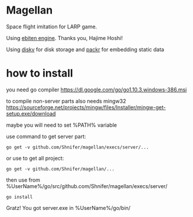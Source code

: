 # Magellan

Space flight imitation for LARP game.

Using [ebiten engine](https://github.com/hajimehoshi/ebiten). Thanks you, Hajime Hoshi!

Using [diskv](https://github.com/peterbourgon/diskv) for disk storage and [packr](https://github.com/gobuffalo/packr) for embedding static data

# how to install

you need go compiler https://dl.google.com/go/go1.10.3.windows-386.msi

to compile non-server parts also needs mingw32 https://sourceforge.net/projects/mingw/files/Installer/mingw-get-setup.exe/download

maybe you will need to set %PATH% variable

use command to get server part:

`go get -v github.com/Shnifer/magellan/execs/server/...`

or use to get all project:

`go get -v github.com/Shnifer/magellan/...`

then use from %UserName%/go/src/github.com/Shnifer/magellan/execs/server/

`go install`

Gratz! You got server.exe in %UserName%/go/bin/

